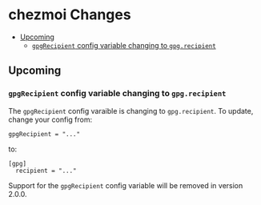 # chezmoi Changes

* [Upcoming](#upcoming)
  * [`gpgRecipient` config variable changing to `gpg.recipient`](#gpgrecipient-config-variable-changing-to-gpgrecipient)

## Upcoming

### `gpgRecipient` config variable changing to `gpg.recipient`

The `gpgRecipient` config varaible is changing to `gpg.recipient`. To update,
change your config from:

    gpgRecipient = "..."

to:

    [gpg]
      recipient = "..."

Support for the `gpgRecipient` config variable will be removed in version 2.0.0.